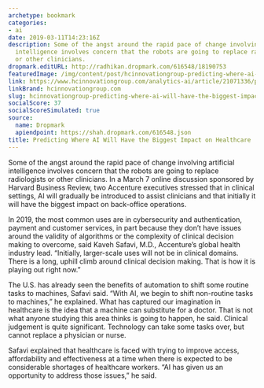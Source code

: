 ```yaml
---
archetype: bookmark
categories:
- ai
date: 2019-03-11T14:23:16Z
description: Some of the angst around the rapid pace of change involving artificial
  intelligence involves concern that the robots are going to replace radiologists
  or other clinicians.
dropmark.editURL: http://radhikan.dropmark.com/616548/18190753
featuredImage: /img/content/post/hcinnovationgroup-predicting-where-ai-will-have-the-biggest-impact-on-healthcare.jpg
link: https://www.hcinnovationgroup.com/analytics-ai/article/21071336/predicting-where-ai-will-have-the-biggest-impact-on-healthcare
linkBrand: hcinnovationgroup.com
slug: hcinnovationgroup-predicting-where-ai-will-have-the-biggest-impact-on-healthcare
socialScore: 37
socialScoreSimulated: true
source:
  name: Dropmark
  apiendpoint: https://shah.dropmark.com/616548.json
title: Predicting Where AI Will Have the Biggest Impact on Healthcare
---
```

Some of the angst around the rapid pace of change involving artificial intelligence involves concern that the robots are going to replace radiologists or other clinicians. In a March 7 online discussion sponsored by Harvard Business Review, two Accenture executives stressed that in clinical settings, AI will gradually be introduced to assist clinicians and that initially it will have the biggest impact on back-office operations.

In 2019, the most common uses are in cybersecurity and authentication, payment and customer services, in part because they don’t have issues around the validity of algorithms or the complexity of clinical decision making to overcome, said Kaveh Safavi, M.D., Accenture’s global health industry lead. “Initially, larger-scale uses will not be in clinical domains. There is a long, uphill climb around clinical decision making. That is how it is playing out right now.”

The U.S. has already seen the benefits of automation to shift some routine tasks to machines, Safavi said. “With AI, we begin to shift non-routine tasks to machines,” he explained. What has captured our imagination in healthcare is the idea that a machine can substitute for a doctor. That is not what anyone studying this area thinks is going to happen, he said. Clinical judgement is quite significant. Technology can take some tasks over, but cannot replace a physician or nurse.

Safavi explained that healthcare is faced with trying to improve access, affordability and effectiveness at a time when there is expected to be considerable shortages of healthcare workers. “AI has given us an opportunity to address those issues,” he said.  

